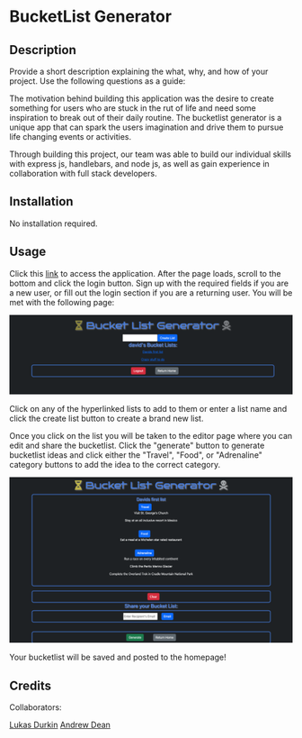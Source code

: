 
# BucketList Generator

## Description

Provide a short description explaining the what, why, and how of your project. Use the following questions as a guide:

The motivation behind building this application was the desire to create something for users who are stuck in the rut of life and need some inspiration to break out of their daily routine. The bucketlist generator is a unique app that can spark the users imagination and drive them to pursue life changing events or activities.

Through building this project, our team was able to build our individual skills with express js, handlebars, and node js, as well as gain experience in collaboration with full stack developers.


## Installation

No installation required.

## Usage

Click this [link](https://pacific-beach-42449.herokuapp.com/) to access the application. After the page loads, scroll to the bottom and click the login button. Sign up with the required fields if you are a new user, or fill out the login section if you are a returning user. You will be met with the following page:

 ![Screenshot of profile page](./assets/Screen%20Shot%202023-05-05%20at%201.15.25%20PM.png)

 Click on any of the hyperlinked lists to add to them or enter a list name and click the create list button to create a brand new list.

 Once you click on the list you will be taken to the editor page where you can edit and share the bucketlist. Click the "generate" button to generate bucketlist ideas and click either the "Travel", "Food", or "Adrenaline" category buttons to add the idea to the correct category.

 ![Screenshot of list editor page](./assets/generateList-page.png)

 Your bucketlist will be saved and posted to the homepage!



## Credits

Collaborators:

[Lukas Durkin](https://github.com/DukeLurkin)
[Andrew Dean](https://github.com/0Adean0)



